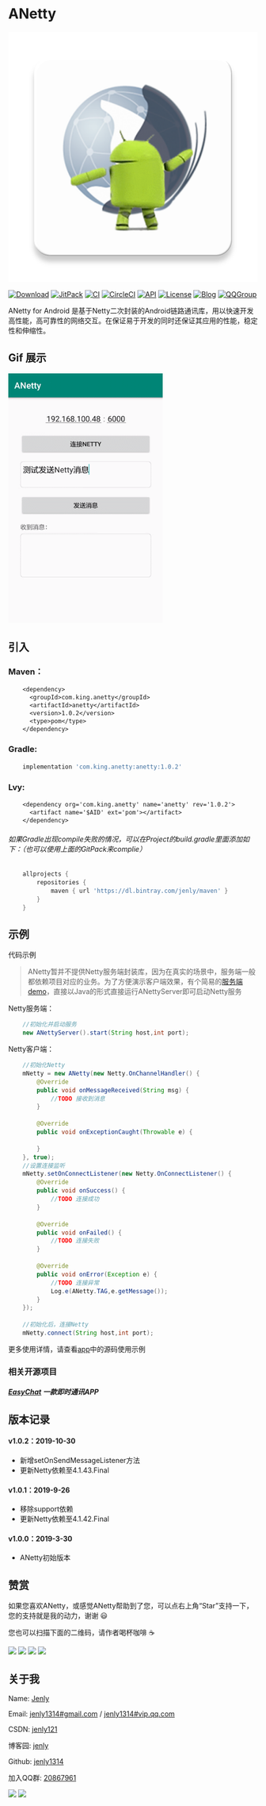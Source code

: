 # ANetty

![Image](app/src/main/ic_launcher-web.png)

[![Download](https://img.shields.io/badge/download-App-blue.svg)](https://raw.githubusercontent.com/jenly1314/ANetty/master/app/release/app-release.apk)
[![JitPack](https://jitpack.io/v/jenly1314/ANetty.svg)](https://jitpack.io/#jenly1314/ANetty)
[![CI](https://travis-ci.org/jenly1314/ANetty.svg?branch=master)](https://travis-ci.org/jenly1314/ANetty)
[![CircleCI](https://circleci.com/gh/jenly1314/ANetty.svg?style=svg)](https://circleci.com/gh/jenly1314/ANetty)
[![API](https://img.shields.io/badge/API-16%2B-blue.svg?style=flat)](https://android-arsenal.com/api?level=16)
[![License](https://img.shields.io/badge/license-Apche%202.0-blue.svg)](http://www.apache.org/licenses/LICENSE-2.0)
[![Blog](https://img.shields.io/badge/blog-Jenly-9933CC.svg)](https://jenly1314.github.io/)
[![QQGroup](https://img.shields.io/badge/QQGroup-20867961-blue.svg)](http://shang.qq.com/wpa/qunwpa?idkey=8fcc6a2f88552ea44b1411582c94fd124f7bb3ec227e2a400dbbfaad3dc2f5ad)

ANetty for Android 是基于Netty二次封装的Android链路通讯库，用以快速开发高性能，高可靠性的网络交互。在保证易于开发的同时还保证其应用的性能，稳定性和伸缩性。


## Gif 展示
![Image](GIF.gif)


## 引入

### Maven：
```maven
    <dependency>
      <groupId>com.king.anetty</groupId>
      <artifactId>anetty</artifactId>
      <version>1.0.2</version>
      <type>pom</type>
    </dependency>
```
### Gradle:
```gradle
    implementation 'com.king.anetty:anetty:1.0.2'
```
### Lvy:
```lvy
    <dependency org='com.king.anetty' name='anetty' rev='1.0.2'>
      <artifact name='$AID' ext='pom'></artifact>
    </dependency>
```

###### 如果Gradle出现compile失败的情况，可以在Project的build.gradle里面添加如下：（也可以使用上面的GitPack来complie）
```gradle
    allprojects {
        repositories {
            maven { url 'https://dl.bintray.com/jenly/maven' }
        }
    }
```

## 示例

代码示例

> ANetty暂并不提供Netty服务端封装库，因为在真实的场景中，服务端一般都依赖项目对应的业务。为了方便演示客户端效果，有个简易的[服务端demo](server)，直接以Java的形式直接运行ANettyServer即可启动Netty服务

Netty服务端：
```Java
    //初始化并启动服务
    new ANettyServer().start(String host,int port);
```

Netty客户端：
```Java
    //初始化Netty
    mNetty = new ANetty(new Netty.OnChannelHandler() {
        @Override
        public void onMessageReceived(String msg) {
            //TODO 接收到消息
        }

        @Override
        public void onExceptionCaught(Throwable e) {

        }
    }, true);
    //设置连接监听
    mNetty.setOnConnectListener(new Netty.OnConnectListener() {
        @Override
        public void onSuccess() {
            //TODO 连接成功
        }

        @Override
        public void onFailed() {
            //TODO 连接失败
        }

        @Override
        public void onError(Exception e) {
            //TODO 连接异常
            Log.e(ANetty.TAG,e.getMessage());
        }
    });

    //初始化后，连接Netty
    mNetty.connect(String host,int port);

```

更多使用详情，请查看[app](app)中的源码使用示例

### 相关开源项目
##### [EasyChat](https://github.com/yetel/EasyChatAndroidClient) 一款即时通讯APP


## 版本记录

#### v1.0.2：2019-10-30
*  新增setOnSendMessageListener方法
*  更新Netty依赖至4.1.43.Final

#### v1.0.1：2019-9-26
*  移除support依赖
*  更新Netty依赖至4.1.42.Final

#### v1.0.0：2019-3-30
*  ANetty初始版本

## 赞赏
如果您喜欢ANetty，或感觉ANetty帮助到了您，可以点右上角“Star”支持一下，您的支持就是我的动力，谢谢 :smiley:<p>
您也可以扫描下面的二维码，请作者喝杯咖啡 :coffee:
    <div>
        <img src="https://jenly1314.github.io/image/pay/wxpay.png" width="280" heght="350">
        <img src="https://jenly1314.github.io/image/pay/alipay.png" width="280" heght="350">
        <img src="https://jenly1314.github.io/image/pay/qqpay.png" width="280" heght="350">
        <img src="https://jenly1314.github.io/image/alipay_red_envelopes.jpg" width="233" heght="350">
    </div>

## 关于我
   Name: <a title="关于作者" href="https://about.me/jenly1314" target="_blank">Jenly</a>

   Email: <a title="欢迎邮件与我交流" href="mailto:jenly1314@gmail.com" target="_blank">jenly1314#gmail.com</a> / <a title="给我发邮件" href="mailto:jenly1314@vip.qq.com" target="_blank">jenly1314#vip.qq.com</a>

   CSDN: <a title="CSDN博客" href="http://blog.csdn.net/jenly121" target="_blank">jenly121</a>

   博客园: <a title="博客园" href="https://www.cnblogs.com/jenly" target="_blank">jenly</a>

   Github: <a title="Github开源项目" href="https://github.com/jenly1314" target="_blank">jenly1314</a>

   加入QQ群: <a title="点击加入QQ群" href="http://shang.qq.com/wpa/qunwpa?idkey=8fcc6a2f88552ea44b1411582c94fd124f7bb3ec227e2a400dbbfaad3dc2f5ad" target="_blank">20867961</a>
   <div>
       <img src="https://jenly1314.github.io/image/jenly666.png">
       <img src="https://jenly1314.github.io/image/qqgourp.png">
   </div>


